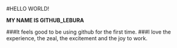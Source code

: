 #HELLO WORLD!

**MY NAME IS GITHUB_LEBURA**

###It feels good to be using github for the first time.
###I love the experience, the zeal, the excitement and the joy to work.
